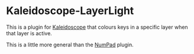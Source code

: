 # Kaleidoscope-LayerLight

This is a plugin for [Kaleidoscope][fw] that colours keys in a specific layer
when that layer is active.

This is a little more general than the [NumPad][np] plugin.

 [fw]: https://github.com/keyboardio/Kaleidoscope
 [np]: https://github.com/keyboardio/Kaleidoscope-NumPad
